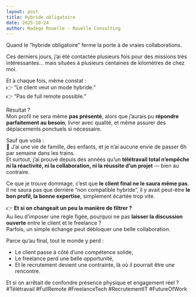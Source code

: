 ```yaml
---
layout: post
title: Hybride obligatoire
date: 2025-10-24
author: Nadège Rouelle - Rouelle Consulting
---
```


Quand le “hybride obligatoire” ferme la porte à de vraies collaborations.  
  
Ces derniers jours, j’ai été contactée plusieurs fois pour des missions très intéressantes… mais situées à plusieurs centaines de kilomètres de chez moi.  
  
Et à chaque fois, même constat :  
👉 “Le client veut un mode hybride.”  
👉 “Pas de full remote possible.”  
  
Résultat ?  
Mon profil ne sera même **pas présenté**, alors que j’aurais pu **répondre parfaitement au besoin**, livrer avec qualité, et même assurer des déplacements ponctuels si nécessaire.  
  
Sauf que voilà :  
💬 J’ai une vie de famille, des enfants, et je n’ai aucune envie de passer 6h par semaine dans les trains.  
Et surtout, j’ai prouvé depuis des années qu’un **télétravail total n’empêche ni la réactivité, ni la collaboration, ni la réussite d’un projet** — bien au contraire.  
  
Ce que je trouve dommage, c’est que **le client final ne le saura même pas**.  
Il ne saura pas que derrière “non compatible hybride”, il y avait peut-être **le bon profil, la bonne expertise**, simplement écartée trop vite.  
  
👉 **Et si on changeait un peu la manière de filtrer ?**  
Au lieu d’imposer une règle figée, pourquoi ne pas **laisser la discussion ouverte** entre le client et le freelance ?  
Parfois, un simple échange peut débloquer une belle collaboration.  
  
Parce qu’au final, tout le monde y perd :  
  
- Le client passe à côté d’une compétence solide,  
- Le freelance perd une belle opportunité,  
- Et le recrutement devient une contrainte, là où il pourrait être une rencontre.  
  
Et si on arrêtait de confondre présence physique et engagement réel ?  
#Télétravail #FullRemote #FreelanceTech #RecrutementIT #FutureOfWork